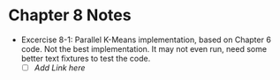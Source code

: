 # Chapter 8 Notes

- Excercise 8-1: Parallel K-Means implementation, based on Chapter 6 code.
  Not the best implementation. It may not even run, need some better text 
  fixtures to test the code. 
  - [ ] _Add Link here_
